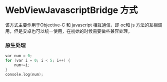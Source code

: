 # WebViewJavascriptBridge 方式

该方式主要作用于Objective-C 和 javascript 相互通信，即 oc和 js 方法的互相调用，但是安卓也可以统一使用，在初始的时候需要做些兼容处理。

### 原生处理

```objective-c
var num = 0;
for (var i = 0; i < 5; i++) {
    num+=i;
}
console.log(num);
```



